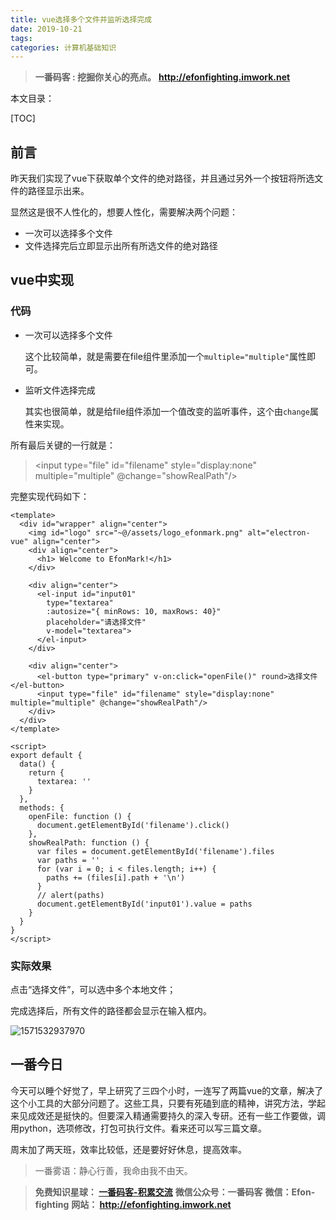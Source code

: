 ```yaml
---
title: vue选择多个文件并监听选择完成
date: 2019-10-21
tags: 
categories: 计算机基础知识
---
```


> **一番码客 : 挖掘你关心的亮点。**
> **http://efonfighting.imwork.net**

本文目录：

[TOC]

## 前言

昨天我们实现了vue下获取单个文件的绝对路径，并且通过另外一个按钮将所选文件的路径显示出来。

显然这是很不人性化的，想要人性化，需要解决两个问题：

* 一次可以选择多个文件
* 文件选择完后立即显示出所有所选文件的绝对路径

<!-- more -->

## vue中实现

### 代码

* 一次可以选择多个文件

  这个比较简单，就是需要在file组件里添加一个`multiple="multiple"`属性即可。

* 监听文件选择完成

  其实也很简单，就是给file组件添加一个值改变的监听事件，这个由`change`属性来实现。

所有最后关键的一行就是：

> <input type="file" id="filename" style="display:none" multiple="multiple" @change="showRealPath"/>

完整实现代码如下：

```vue
<template>
  <div id="wrapper" align="center">
    <img id="logo" src="~@/assets/logo_efonmark.png" alt="electron-vue" align="center">
    <div align="center">
      <h1> Welcome to EfonMark!</h1>
    </div>

    <div align="center">
      <el-input id="input01"
        type="textarea"
        :autosize="{ minRows: 10, maxRows: 40}"
        placeholder="请选择文件"
        v-model="textarea">
      </el-input>
    </div>

    <div align="center">
      <el-button type="primary" v-on:click="openFile()" round>选择文件</el-button>
      <input type="file" id="filename" style="display:none" multiple="multiple" @change="showRealPath"/>
    </div>
  </div>
</template>

<script>
export default {
  data() {
    return {
      textarea: ''
    }
  },
  methods: {
    openFile: function () {
      document.getElementById('filename').click()
    },
    showRealPath: function () {
      var files = document.getElementById('filename').files
      var paths = ''
      for (var i = 0; i < files.length; i++) {
        paths += (files[i].path + '\n')
      }
      // alert(paths)
      document.getElementById('input01').value = paths
    }
  }
}
</script>
```

### 实际效果

点击“选择文件”，可以选中多个本地文件；

完成选择后，所有文件的路径都会显示在输入框内。

![1571532937970](E:\01_blog\efonmark-blog\03-计算机基础知识\2019-10-20-vue选择多个文件并监听选择完成\01.png)



## 一番今日

今天可以睡个好觉了，早上研究了三四个小时，一连写了两篇vue的文章，解决了这个小工具的大部分问题了。这些工具，只要有死磕到底的精神，讲究方法，学起来见成效还是挺快的。但要深入精通需要持久的深入专研。还有一些工作要做，调用python，选项修改，打包可执行文件。看来还可以写三篇文章。

周末加了两天班，效率比较低，还是要好好休息，提高效率。

> 一番雾语：静心行善，我命由我不由天。



> **免费知识星球： [一番码客-积累交流]([wwww](https://t.zsxq.com/NRVBURr))**
> **微信公众号：一番码客**
> **微信：Efon-fighting**
> **网站： http://efonfighting.imwork.net**